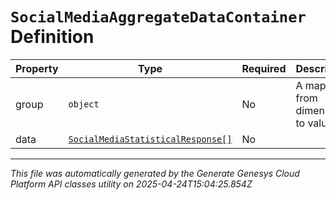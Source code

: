 # `SocialMediaAggregateDataContainer` Definition

| Property | Type | Required | Description |
|----------|------|----------|-------------|
| group | `object` | No | A mapping from dimension to value |
| data | [`SocialMediaStatisticalResponse[]`](socialmediastatisticalresponse-definition.md) | No |  |

---

*This file was automatically generated by the Generate Genesys Cloud Platform API classes utility on 2025-04-24T15:04:25.854Z*